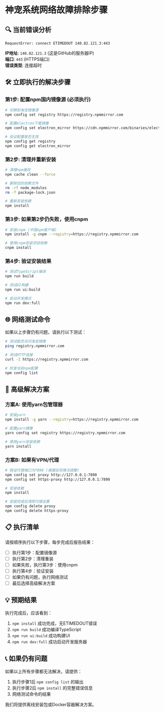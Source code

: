 # 神宠系统网络故障排除步骤

## 🔍 当前错误分析

```text
RequestError: connect ETIMEDOUT 140.82.121.3:443
```

**IP地址**: `140.82.121.3` (这是GitHub的服务器IP)  
**端口**: `443` (HTTPS端口)  
**错误类型**: 连接超时

## 🛠️ 立即执行的解决步骤

### 第1步: 配置npm国内镜像源 (必须执行)

```bash
# 切换到淘宝镜像源
npm config set registry https://registry.npmmirror.com

# 配置electron下载镜像
npm config set electron_mirror https://cdn.npmmirror.com/binaries/electron/

# 验证配置是否生效
npm config get registry
npm config get electron_mirror
```

### 第2步: 清理并重新安装

```bash
# 清理npm缓存
npm cache clean --force

# 删除旧的依赖文件
rm -rf node_modules
rm -f package-lock.json

# 重新安装依赖
npm install
```

### 第3步: 如果第2步仍失败，使用cnpm

```bash
# 安装cnpm (中国npm客户端)
npm install -g cnpm --registry=https://registry.npmmirror.com

# 使用cnpm安装项目依赖
cnpm install
```

### 第4步: 验证安装结果

```bash
# 测试TypeScript编译
npm run build

# 测试UI构建
npm run ui:build

# 启动开发模式
npm run dev:full
```

## 🌐 网络测试命令

如果以上步骤仍有问题，请执行以下测试：

```bash
# 测试能否访问淘宝镜像
ping registry.npmmirror.com

# 测试HTTP连接
curl -I https://registry.npmmirror.com

# 检查当前npm配置
npm config list
```

## 🔧 高级解决方案

### 方案A: 使用yarn包管理器

```bash
# 安装yarn
npm install -g yarn --registry=https://registry.npmmirror.com

# 配置yarn镜像
yarn config set registry https://registry.npmmirror.com

# 使用yarn安装依赖
yarn install
```

### 方案B: 如果有VPN/代理

```bash
# 假设代理端口为7890 (根据实际情况调整)
npm config set proxy http://127.0.0.1:7890
npm config set https-proxy http://127.0.0.1:7890

# 安装依赖
npm install

# 安装完成后清除代理设置
npm config delete proxy
npm config delete https-proxy
```

## 📋 执行清单

请按顺序执行以下步骤，每步完成后报告结果：

- [ ] 执行第1步：配置镜像源
- [ ] 执行第2步：清理重装
- [ ] 如果失败，执行第3步：使用cnpm
- [ ] 执行第4步：验证安装
- [ ] 如果仍有问题，执行网络测试
- [ ] 最后选择高级解决方案

## 💡 预期结果

执行完成后，应该看到：

1. `npm install` 成功完成，无ETIMEDOUT错误
2. `npm run build` 成功编译TypeScript
3. `npm run ui:build` 成功构建UI
4. `npm run dev:full` 成功启动开发服务器

## 📞 如果仍有问题

如果以上所有步骤都无法解决，请提供：

1. 执行步骤1后 `npm config list` 的输出
2. 执行步骤2后 `npm install` 的完整错误信息
3. 网络测试命令的结果

我们将提供离线安装包或Docker容器解决方案。
